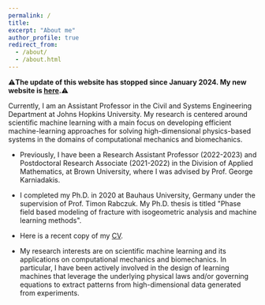 ```yaml
---
permalink: /
title: 
excerpt: "About me"
author_profile: true
redirect_from: 
  - /about/
  - /about.html
---
```


⚠️**The update of this website has stopped since January 2024. My new website is [here](https://sites.google.com/view/centrum-intelliphysics/home?authuser=1).**⚠️


Currently, I am an Assistant Professor in the Civil and Systems Engineering Department at Johns Hopkins University. My research is centered around scientific machine learning with a main focus on developing efficient machine-learning approaches for solving high-dimensional physics-based systems in the domains of computational mechanics and biomechanics. 

- Previously, I have been a Research Assistant Professor (2022-2023) and Postdoctoral Research Associate (2021-2022) in the Division of Applied Mathematics, at Brown University, where I was advised by Prof. George Karniadakis. 

- I completed my Ph.D. in 2020 at Bauhaus University, Germany under the supervision of Prof. Timon Rabczuk. My Ph.D. thesis is titled "Phase field based modeling of fracture with isogeometric analysis and machine learning methods".

- Here is a recent copy of my [CV](https://somdattagoswami.github.io/files/Resume.pdf).

- My research interests are on scientific machine learning and its applications on computational mechanics and biomechanics. In particular, I have been actively involved in the design of learning machines that leverage the underlying physical laws and/or governing equations to extract patterns from high-dimensional data generated from experiments.
